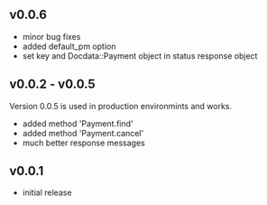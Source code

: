 ## v0.0.6

* minor bug fixes
* added default_pm option
* set key and Docdata::Payment object in status response object

## v0.0.2 - v0.0.5

Version 0.0.5 is used in production environmints and works.

* added method 'Payment.find'
* added method 'Payment.cancel'
* much better response messages

## v0.0.1

* initial release
